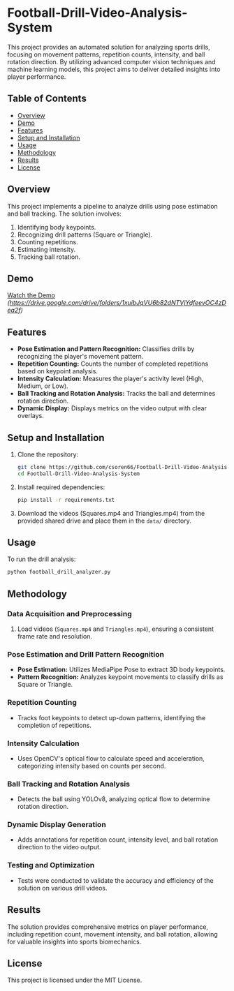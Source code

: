 # Football-Drill-Video-Analysis-System

This project provides an automated solution for analyzing sports drills, focusing on movement patterns, repetition counts, intensity, and ball rotation direction. By utilizing advanced computer vision techniques and machine learning models, this project aims to deliver detailed insights into player performance.

## Table of Contents
- [Overview](#overview)
- [Demo](#demo)
- [Features](#features)
- [Setup and Installation](#setup-and-installation)
- [Usage](#usage)
- [Methodology](#methodology)
- [Results](#results)
- [License](#license)

## Overview
This project implements a pipeline to analyze drills using pose estimation and ball tracking. The solution involves:
1. Identifying body keypoints.
2. Recognizing drill patterns (Square or Triangle).
3. Counting repetitions.
4. Estimating intensity.
5. Tracking ball rotation.

## Demo
[Watch the Demo](#) *(https://drive.google.com/drive/folders/1xuibJqVU6b82dNTVjYdfeevOC4zDea2f)*

## Features
- **Pose Estimation and Pattern Recognition:** Classifies drills by recognizing the player's movement pattern.
- **Repetition Counting:** Counts the number of completed repetitions based on keypoint analysis.
- **Intensity Calculation:** Measures the player's activity level (High, Medium, or Low).
- **Ball Tracking and Rotation Analysis:** Tracks the ball and determines rotation direction.
- **Dynamic Display:** Displays metrics on the video output with clear overlays.

## Setup and Installation
1. Clone the repository:
    ```bash
    git clone https://github.com/csoren66/Football-Drill-Video-Analysis-System.git
    cd Football-Drill-Video-Analysis-System
    ```
2. Install required dependencies:
    ```bash
    pip install -r requirements.txt
    ```
3. Download the videos (Squares.mp4 and Triangles.mp4) from the provided shared drive and place them in the `data/` directory.

## Usage
To run the drill analysis:
```bash
python football_drill_analyzer.py
```

## Methodology

### Data Acquisition and Preprocessing
1. Load videos (`Squares.mp4` and `Triangles.mp4`), ensuring a consistent frame rate and resolution.

### Pose Estimation and Drill Pattern Recognition
- **Pose Estimation:** Utilizes MediaPipe Pose to extract 3D body keypoints.
- **Pattern Recognition:** Analyzes keypoint movements to classify drills as Square or Triangle.

### Repetition Counting
- Tracks foot keypoints to detect up-down patterns, identifying the completion of repetitions.

### Intensity Calculation
- Uses OpenCV's optical flow to calculate speed and acceleration, categorizing intensity based on counts per second.

### Ball Tracking and Rotation Analysis
- Detects the ball using YOLOv8, analyzing optical flow to determine rotation direction.

### Dynamic Display Generation
- Adds annotations for repetition count, intensity level, and ball rotation direction to the video output.

### Testing and Optimization
- Tests were conducted to validate the accuracy and efficiency of the solution on various drill videos.

## Results
The solution provides comprehensive metrics on player performance, including repetition count, movement intensity, and ball rotation, allowing for valuable insights into sports biomechanics.

## License
This project is licensed under the MIT License.
